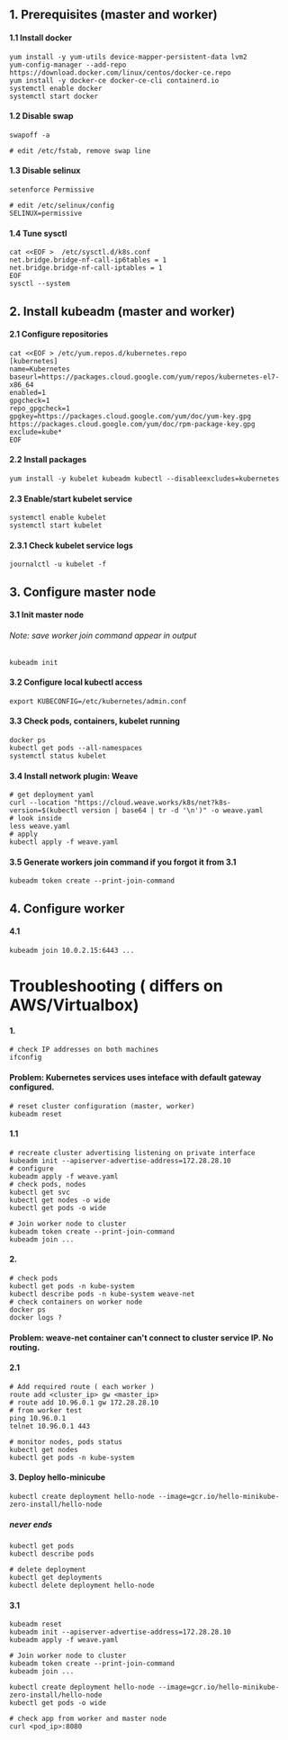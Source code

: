 ## 1. Prerequisites (master and worker)
#### 1.1 Install docker
```
yum install -y yum-utils device-mapper-persistent-data lvm2
yum-config-manager --add-repo https://download.docker.com/linux/centos/docker-ce.repo
yum install -y docker-ce docker-ce-cli containerd.io
systemctl enable docker
systemctl start docker
```
#### 1.2 Disable swap
```
swapoff -a
```
```
# edit /etc/fstab, remove swap line
```
#### 1.3 Disable selinux
```
setenforce Permissive
```
```
# edit /etc/selinux/config
SELINUX=permissive
```
#### 1.4 Tune sysctl
```
cat <<EOF >  /etc/sysctl.d/k8s.conf
net.bridge.bridge-nf-call-ip6tables = 1
net.bridge.bridge-nf-call-iptables = 1
EOF
sysctl --system
```
## 2. Install kubeadm (master and worker)
#### 2.1 Configure repositories
```
cat <<EOF > /etc/yum.repos.d/kubernetes.repo
[kubernetes]
name=Kubernetes
baseurl=https://packages.cloud.google.com/yum/repos/kubernetes-el7-x86_64
enabled=1
gpgcheck=1
repo_gpgcheck=1
gpgkey=https://packages.cloud.google.com/yum/doc/yum-key.gpg https://packages.cloud.google.com/yum/doc/rpm-package-key.gpg
exclude=kube*
EOF
```
#### 2.2 Install packages
```
yum install -y kubelet kubeadm kubectl --disableexcludes=kubernetes
```
#### 2.3 Enable/start kubelet service
```
systemctl enable kubelet
systemctl start kubelet
```
#### 2.3.1 Check kubelet service logs
```
journalctl -u kubelet -f
```

## 3. Configure master node
#### 3.1 Init master node
###### Note: save worker join command appear in output
```
kubeadm init
```
#### 3.2 Configure local kubectl access
```
export KUBECONFIG=/etc/kubernetes/admin.conf
```
#### 3.3 Check pods, containers, kubelet running
```
docker ps
kubectl get pods --all-namespaces
systemctl status kubelet
```

#### 3.4 Install network plugin: Weave
```
# get deployment yaml
curl --location "https://cloud.weave.works/k8s/net?k8s-version=$(kubectl version | base64 | tr -d '\n')" -o weave.yaml
# look inside
less weave.yaml
# apply
kubectl apply -f weave.yaml
```
#### 3.5 Generate workers join command if you forgot it from 3.1
```
kubeadm token create --print-join-command
```

## 4. Configure worker
#### 4.1
```
kubeadm join 10.0.2.15:6443 ...
```

# Troubleshooting ( differs on AWS/Virtualbox)
#### 1.
```
# check IP addresses on both machines
ifconfig
```
#### Problem: Kubernetes services uses inteface with default gateway configured.
```
# reset cluster configuration (master, worker)
kubeadm reset
```
#### 1.1
```
# recreate cluster advertising listening on private interface
kubeadm init --apiserver-advertise-address=172.28.28.10
# configure
kubeadm apply -f weave.yaml
# check pods, nodes
kubectl get svc
kubectl get nodes -o wide
kubectl get pods -o wide
```
```
# Join worker node to cluster
kubeadm token create --print-join-command
kubeadm join ...
```
#### 2.
```
# check pods
kubectl get pods -n kube-system
kubectl describe pods -n kube-system weave-net
# check containers on worker node
docker ps
docker logs ?
```
#### Problem: weave-net container can't connect to cluster service IP. No routing.
#### 2.1
```
# Add required route ( each worker )
route add <cluster_ip> gw <master_ip>
# route add 10.96.0.1 gw 172.28.28.10
# from worker test
ping 10.96.0.1
telnet 10.96.0.1 443
```
```
# monitor nodes, pods status
kubectl get nodes
kubectl get pods -n kube-system
```
#### 3. Deploy hello-minicube
```
kubectl create deployment hello-node --image=gcr.io/hello-minikube-zero-install/hello-node
```
##### never ends
```
kubectl get pods
kubectl describe pods
```
```
# delete deployment
kubectl get deployments
kubectl delete deployment hello-node
```
#### 3.1
```
kubeadm reset
kubeadm init --apiserver-advertise-address=172.28.28.10
kubeadm apply -f weave.yaml
```
```
# Join worker node to cluster
kubeadm token create --print-join-command
kubeadm join ...
```
```
kubectl create deployment hello-node --image=gcr.io/hello-minikube-zero-install/hello-node
kubectl get pods -o wide
```
```
# check app from worker and master node
curl <pod_ip>:8080
```
